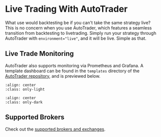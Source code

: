 # Live Trading With AutoTrader

What use would backtesting be if you can't take the same strategy live? 
This is no concern when you use AutoTrader, which features a seamless 
transition from backtesting to livetrading. Simply run your
strategy through AutoTrader with `environment="live"`, and it will be live.
Simple as that.

## Live Trade Monitoring
AutoTrader also supports monitoring via Prometheus and Grafana. A template
dashboard can be found in the `templates` directory of the 
[AutoTrader repository](https://github.com/kieran-mackle/AutoTrader/tree/main/templates), and is previewed below.


```{image} ../assets/images/dashboard-light.png
:align: center
:class: only-light
```
```{image} ../assets/images/dashboard-dark.png
:align: center
:class: only-dark
```


## Supported Brokers
Check out the [supported brokers and exchanges](supported-brokers).
